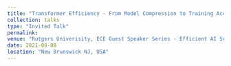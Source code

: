 ```yaml
---
title: "Transformer Efficiency - From Model Compression to Training Acceleration"
collection: talks
type: "Invited Talk"
permalink: 
venue: "Rutgers Univerisity, ECE Guest Speaker Series - Efficient AI Seminar"
date: 2021-06-08
location: "New Brunswick NJ, USA"
---
```


